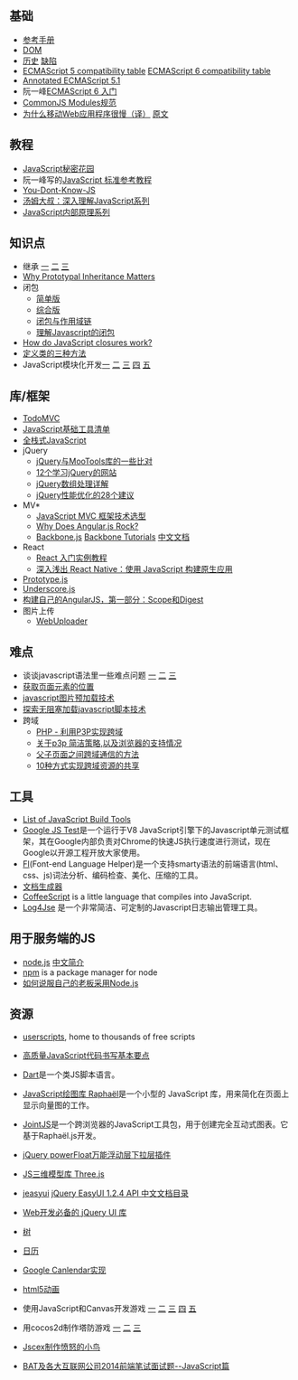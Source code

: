 ## 基础
* [参考手册](http://www.w3school.com.cn/js/js_reference.asp)
* [DOM](http://www.w3.org/DOM/DOMTR)
* [历史](http://www.ruanyifeng.com/blog/2011/06/birth_of_javascript.html) [ 缺陷](http://www.ruanyifeng.com/blog/2011/06/10_design_defects_in_javascript.html)
* [ECMAScript 5 compatibility table](http://kangax.github.io/es5-compat-table/) [ECMAScript 6 compatibility table](http://kangax.github.io/es5-compat-table/es6/)
* [Annotated ECMAScript 5.1](http://es5.github.io/)
* 阮一峰[ECMAScript 6 入门](http://es6.ruanyifeng.com)
* [CommonJS Modules规范](http://www.commonjs.org/specs/modules/1.0/)
* [为什么移动Web应用程序很慢（译）](http://www.cnblogs.com/codemood/p/3213459.html) [原文](http://sealedabstract.com/rants/why-mobile-web-apps-are-slow/)

## 教程
* [JavaScript秘密花园](http://bonsaiden.github.io/JavaScript-Garden/zh/)
* 阮一峰写的[JavaScript 标准参考教程](http://javascript.ruanyifeng.com/)
* [You-Dont-Know-JS](https://github.com/getify/You-Dont-Know-JS)
* [汤姆大叔：深入理解JavaScript系列](http://www.cnblogs.com/TomXu/archive/2011/12/15/2288411.html)
* [JavaScript内部原理系列](https://github.com/trans4fun/posts)

## 知识点
* 继承 [一](http://www.ruanyifeng.com/blog/2011/06/designing_ideas_of_inheritance_mechanism_in_javascript.html) [ 二](http://www.ruanyifeng.com/blog/2010/05/object-oriented_javascript_inheritance.html) [ 三](http://www.ruanyifeng.com/blog/2010/05/object-oriented_javascript_inheritance_continued.html)
* [Why Prototypal Inheritance Matters](http://aaditmshah.github.io/why-prototypal-inheritance-matters/)
* 闭包
    * [简单版](http://www.ruanyifeng.com/blog/2009/08/learning_javascript_closures.html)
    * [综合版](http://www.gracecode.com/archives/2385/)
    * [闭包与作用域链](http://www.cnblogs.com/wickzly/archive/2011/09/04/2166857.html)
    * [理解Javascript的闭包](http://coolshell.cn/articles/6731.html)
* [How do JavaScript closures work?](http://stackoverflow.com/questions/111102/how-do-javascript-closures-work)
* [定义类的三种方法](http://www.ruanyifeng.com/blog/2012/07/three_ways_to_define_a_javascript_class.html)
* JavaScript模块化开发[一](http://www.feeldesignstudio.com/2013/09/javascript-module-pattern-basics) [二](http://www.feeldesignstudio.com/2013/09/javascript-module-pattern-commonjs) [三](http://www.feeldesignstudio.com/2013/09/javascript-module-pattern-amd) [四](http://www.feeldesignstudio.com/2013/09/javascript-module-pattern-requirejs) [五](http://www.feeldesignstudio.com/2013/10/javascript-module-pattern-further-reading)

## 库/框架
* [TodoMVC](https://github.com/tastejs/todomvc)
* [JavaScript基础工具清单](http://blog.jobbole.com/64771/)
* [全栈式JavaScript](http://blog.jobbole.com/52745/)
* jQuery
    * [jQuery与MooTools库的一些比对](http://www.zhangxinxu.com/wordpress/2011/09/jquery%E4%B8%8Emootools%E5%BA%93%E7%9A%84%E4%B8%80%E4%BA%9B%E6%AF%94%E5%AF%B9/)
    * [12个学习jQuery的网站](http://www.cnblogs.com/lhb25/archive/2011/04/28/2025752.html)
    * [jQuery数组处理详解](http://mrthink.net/jquery-array-eachgrepinarray/)
    * [jQuery性能优化的28个建议](http://blog.csdn.net/youacai/article/details/7308369)
* MV*
    * [JavaScript MVC 框架技术选型](http://segmentfault.com/a/1190000000379723)
    * [Why Does Angular.js Rock?](http://angular-tips.com/blog/2013/08/why-does-angular-dot-js-rock/)
    * [Backbone.js](http://backbonejs.org/) [Backbone Tutorials](http://backbonetutorials.com/) [中文文档](http://www.csser.com/tools/backbone/backbone.js.html)
* React
    * [React 入门实例教程](http://www.ruanyifeng.com/blog/2015/03/react.html)
    * [深入浅出 React Native：使用 JavaScript 构建原生应用](http://zhuanlan.zhihu.com/FrontendMagazine/19996445)
* [Prototype.js](http://www.prototypejs.org/)
* [Underscore.js](http://underscorejs.org/)
* [构建自己的AngularJS，第一部分：Scope和Digest](http://www.ituring.com.cn/article/39865#)
* 图片上传
    * [WebUploader](http://fex-team.github.io/webuploader/demo.html)

## 难点
* 谈谈javascript语法里一些难点问题 [一](http://blog.jobbole.com/81010/) [二](http://blog.jobbole.com/81011/) [三](http://blog.jobbole.com/81018/)
* [获取页面元素的位置](http://www.ruanyifeng.com/blog/2009/09/find_element_s_position_using_javascript.html)
* [javascript图片预加载技术](http://www.planeart.cn/?p=1121)
* [探索无阻塞加载javascript脚本技术](http://www.cnblogs.com/sharpxiajun/p/4072396.html)
* 跨域
   * [PHP - 利用P3P实现跨域](http://blog.163.com/niuzai369@126/blog/static/3743091520122733733736/)
   * [关于p3p 简洁策略,以及浏览器的支持情况](http://www.cnblogs.com/_franky/archive/2011/03/16/1985954.html)
   * [父子页面之间跨域通信的方法](http://blog.jobbole.com/75036/)
   * [10种方式实现跨域资源的共享](http://www.ued163.com/1800/10%E7%A7%8D%E6%96%B9%E5%BC%8F%E5%AE%9E%E7%8E%B0%E8%B7%A8%E5%9F%9F%E8%B5%84%E6%BA%90%E7%9A%84%E5%85%B1%E4%BA%AB/)

## 工具
* [List of JavaScript Build Tools](https://gist.github.com/callumacrae/9231589)
* [Google JS Test](http://www.oschina.net/p/google-js-test)是一个运行于V8 JavaScript引擎下的Javascript单元测试框架，其在Google内部负责对Chrome的快速JS执行速度进行测试，现在Google以开源工程开放大家使用。
* [Fl](https://github.com/welefen/fl)(Font-end Language Helper)是一个支持smarty语法的前端语言(html、css、js)词法分析、编码检查、美化、压缩的工具。
* [文档生成器](https://code.google.com/p/jsdoc-toolkit/)
* [CoffeeScript](http://jashkenas.github.com/coffee-script/) is a little language that compiles into JavaScript. 
* [Log4Jse](https://github.com/ijse/Log4Jse) 是一个非常简洁、可定制的Javascript日志输出管理工具。

## 用于服务端的JS
* [node.js](http://nodejs.org/) [中文简介](http://jayli.github.com/whatisnode/index.html)
* [npm](http://npmjs.org/) is a package manager for node
* [如何说服自己的老板采用Node.js](http://www.infoq.com/cn/news/2012/05/suggest-boss-nodejs)

## 资源
* [userscripts](http://userscripts.org/), home to thousands of free scripts 
* [高质量JavaScript代码书写基本要点](http://www.zhangxinxu.com/wordpress/?p=1173)
* [Dart](http://googlecode.blogspot.com/2011/10/dart-language-for-structured-web.html)是一个类JS脚本语言。
* [JavaScript绘图库 Raphaël](http://www.oschina.net/p/raphael)是一个小型的 JavaScript 库，用来简化在页面上显示向量图的工作。
* [JointJS](http://www.oschina.net/p/jointjs)是一个跨浏览器的JavaScript工具包，用于创建完全互动式图表。它基于Raphaël.js开发。
* [jQuery powerFloat万能浮动层下拉层插件](http://www.zhangxinxu.com/wordpress/?p=1328)
* [JS三维模型库 Three.js](http://www.oschina.net/p/threejs)
* [jeasyui](http://jeasyui.com) [jQuery EasyUI 1.2.4 API 中文文档目录](http://www.cnblogs.com/Philoo/archive/2011/11/17/jeasyui_api_index.html)
* [Web开发必备的 jQuery UI 库](http://www.cnblogs.com/lhb25/archive/2012/05/21/the-missing-ui-library-jquery-tools.html)
* [树](http://www.web-delicious.com/jquery-plugins-demo/wdTree/huge-data-tree-sample.htm) 
* [日历](http://www.web-delicious.com/jquery-plugins-demo/wdDatePicker/sample.htm) 
* [Google Canlendar实现](http://www.web-delicious.com/jquery-plugins-demo/wdCalendar/sample.php)
* [html5动画](http://www.createjs.com/#!/TweenJS)

* 使用JavaScript和Canvas开发游戏 [一](http://www.cn-cuckoo.com/2011/08/10/game-development-with-javascript-and-the-canvas-element-2554.html) [二](http://www.cn-cuckoo.com/2011/08/11/game-development-with-javascript-and-the-canvas-element-2-2585.html) [三](http://www.cn-cuckoo.com/2011/08/14/game-development-with-javascript-and-the-canvas-element-3-2604.html) [四](http://www.cn-cuckoo.com/2011/08/15/game-development-with-javascript-and-the-canvas-element-4-2639.html) [五](http://www.cn-cuckoo.com/2011/08/17/game-development-with-javascript-and-the-canvas-element-5-2645.html)
* 用cocos2d制作塔防游戏  [一](http://www.cnblogs.com/andyque/archive/2011/07/10/2102401.html) [二](http://www.cnblogs.com/andyque/archive/2011/07/10/2102407.html) [三](http://www.cnblogs.com/andyque/archive/2011/07/10/2102409.html)
* [Jscex制作愤怒的小鸟](http://www.cnblogs.com/iamzhanglei/archive/2011/08/24/2151473.html)
* [BAT及各大互联网公司2014前端笔试面试题--JavaScript篇](http://www.cnblogs.com/coco1s/p/4029708.html)
